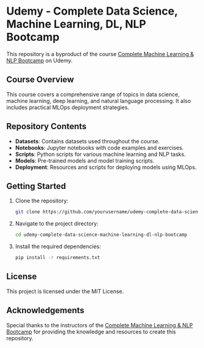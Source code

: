 # Udemy - Complete Data Science, Machine Learning, DL, NLP Bootcamp

This repository is a byproduct of the course [Complete Machine Learning & NLP Bootcamp](https://www.udemy.com/course/complete-machine-learning-nlp-bootcamp-mlops-deployment/?couponCode=JUST4U02223) on Udemy.

## Course Overview

This course covers a comprehensive range of topics in data science, machine learning, deep learning, and natural language processing. It also includes practical MLOps deployment strategies.

## Repository Contents

- **Datasets**: Contains datasets used throughout the course.
- **Notebooks**: Jupyter notebooks with code examples and exercises.
- **Scripts**: Python scripts for various machine learning and NLP tasks.
- **Models**: Pre-trained models and model training scripts.
- **Deployment**: Resources and scripts for deploying models using MLOps.

## Getting Started

1. Clone the repository:
    ```bash
    git clone https://github.com/yourusername/udemy-complete-data-science-machine-learning-dl-nlp-bootcamp.git
    ```
2. Navigate to the project directory:
    ```bash
    cd udemy-complete-data-science-machine-learning-dl-nlp-bootcamp
    ```
3. Install the required dependencies:
    ```bash
    pip install -r requirements.txt
    ```

## License

This project is licensed under the MIT License.

## Acknowledgements

Special thanks to the instructors of the [Complete Machine Learning & NLP Bootcamp](https://www.udemy.com/course/complete-machine-learning-nlp-bootcamp-mlops-deployment/?couponCode=JUST4U02223) for providing the knowledge and resources to create this repository.